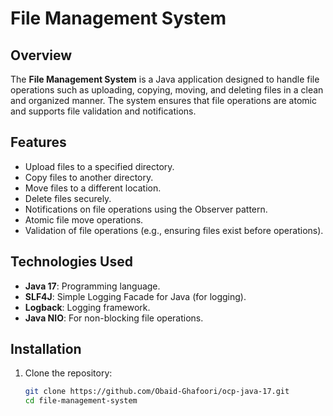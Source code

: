 # File Management System

## Overview
The **File Management System** is a Java application designed to handle file operations such as uploading, copying, moving, and deleting files in a clean and organized manner. The system ensures that file operations are atomic and supports file validation and notifications.

## Features
- Upload files to a specified directory.
- Copy files to another directory.
- Move files to a different location.
- Delete files securely.
- Notifications on file operations using the Observer pattern.
- Atomic file move operations.
- Validation of file operations (e.g., ensuring files exist before operations).

## Technologies Used
- **Java 17**: Programming language.
- **SLF4J**: Simple Logging Facade for Java (for logging).
- **Logback**: Logging framework.
- **Java NIO**: For non-blocking file operations.

## Installation

1. Clone the repository:
   ```bash
   git clone https://github.com/Obaid-Ghafoori/ocp-java-17.git
   cd file-management-system
